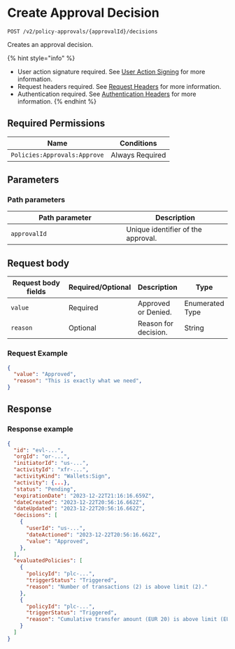 # Create Approval Decision

`POST /v2/policy-approvals/{approvalId}/decisions`

Creates an approval decision.

{% hint style="info" %}
* User action signature required. See [User Action Signing](../../authentication/user-action-signing/) for more information.
* Request headers required. See [Request Headers](../../../getting-started/request-headers.md) for more information.
* Authentication required. See [Authentication Headers](../../../getting-started/request-headers.md#authentication-headers) for more information.
{% endhint %}

## Required Permissions

| Name                         | Conditions      |
| ---------------------------- | --------------- |
| `Policies:Approvals:Approve` | Always Required |

## Parameters <a href="#parameters.1" id="parameters.1"></a>

### Path parameters <a href="#path-parameters" id="path-parameters"></a>

<table><thead><tr><th width="248">Path parameter</th><th>Description</th></tr></thead><tbody><tr><td><code>approvalId</code></td><td>Unique identifier of the approval.</td></tr></tbody></table>

## Request body <a href="#request-body" id="request-body"></a>

<table><thead><tr><th width="217">Request body fields</th><th width="113">Required/Optional</th><th>Description</th><th>Type</th></tr></thead><tbody><tr><td><code>value</code></td><td>Required</td><td>Approved or Denied.</td><td>Enumerated Type</td></tr><tr><td><code>reason</code></td><td>Optional</td><td>Reason for decision.</td><td>String</td></tr></tbody></table>

### Request Example <a href="#request-example.1" id="request-example.1"></a>

```json
{
  "value": "Approved",
  "reason": "This is exactly what we need",
}
```

## Response <a href="#response" id="response"></a>

### Response example <a href="#response-example" id="response-example"></a>

```json
{
  "id": "evl-...",
  "orgId": "or-...",
  "initiatorId": "us-...",
  "activityId": "xfr-...",
  "activityKind": "Wallets:Sign",
  "activity": {...},
  "status": "Pending",
  "expirationDate": "2023-12-22T21:16:16.659Z",
  "dateCreated": "2023-12-22T20:56:16.662Z",
  "dateUpdated": "2023-12-22T20:56:16.662Z",
  "decisions": [
    {
      "userId": "us-...",
      "dateActioned": "2023-12-22T20:56:16.662Z",
      "value": "Approved",
    },
  ],
  "evaluatedPolicies": [
    {
      "policyId": "plc-...",
      "triggerStatus": "Triggered",
      "reason": "Number of transactions (2) is above limit (2)."
    },
    {
      "policyId": "plc-...",
      "triggerStatus": "Triggered",
      "reason": "Cumulative transfer amount (EUR 20) is above limit (EUR 2)."
    }
  ]
}
```
